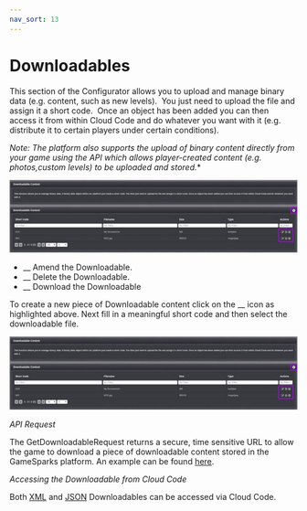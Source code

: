 ```yaml
---
nav_sort: 13
---
```

# Downloadables

This section of the Configurator allows you to upload and manage binary data (e.g. content, such as new levels).  You just need to upload the file and assign it a short code.  Once an object has been added you can then access it from within Cloud Code and do whatever you want with it (e.g. distribute it to certain players under certain conditions).

**Note*: The platform also supports the upload of binary content directly from your game using the API which allows player-created content (e.g. photos,custom levels) to be uploaded and stored.**

![](img/Downloadables/1.jpg)

* __ Amend the Downloadable.
* __ Delete the Downloadable.
* __ Download the Downloadable


To create a new piece of Downloadable content click on the __ icon as highlighted above. Next fill in a meaningful short code and then select the downloadable file.

![](img/Downloadables/1.jpg)

*API Request*

The GetDownloadableRequest returns a secure, time sensitive URL to allow the game to download a piece of downloadable content stored in the GameSparks platform. An example can be found [here](/?p=2240).

*Accessing the Downloadable from Cloud Code*

Both [XML](https://docs.gamesparks.net/documentation/cloud-code-api/spark-cloud-code-api/spark#downloadableXml) and [JSON](https://docs.gamesparks.net/documentation/cloud-code-api/spark-cloud-code-api/spark#downloadableJson) Downloadables can be accessed via Cloud Code.
